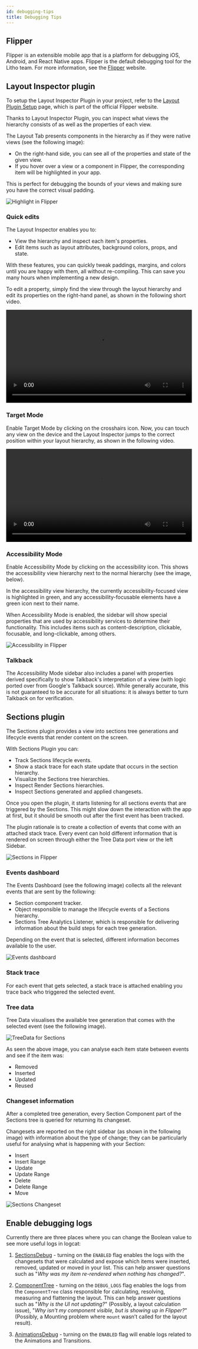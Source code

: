 ```yaml
---
id: debugging-tips
title: Debugging Tips
---
```


## Flipper

Flipper is an extensible mobile app that is a platform for debugging iOS, Android, and React Native apps.  Flipper is the default debugging tool for the Litho team. For more information, see the [Flipper](https://www.fbflipper.com/) website.

## Layout Inspector plugin

To setup the Layout Inspector Plugin in your project, refer to the [Layout Plugin Setup](https://fbflipper.com/docs/setup/plugins/inspector/) page, which is part of the official Flipper website.

Thanks to Layout Inspector Plugin, you can inspect what views the hierarchy consists of as well as the properties of each view.

The Layout Tab presents components in the hierarchy as if they were native views (see the following image):

* On the right-hand side, you can see all of the properties and state of the given view.
* If you hover over a view or a component in Flipper, the corresponding item will be highlighted in your app.

This is perfect for debugging the bounds of your views and making sure you have the correct visual padding.

![Highlight in Flipper](/images/debugging-flipper-highlight.png)

### Quick edits

The Layout Inspector enables you to:

* View the hierarchy and inspect each item's properties.
* Edit items such as layout attributes, background colors, props, and state.

With these features, you can quickly tweak paddings, margins, and colors until you are happy with them, all without re-compiling.  This can save you many hours when implementing a new design.

To edit a property, simply find the view through the layout hierarchy and edit its properties on the right-hand panel, as shown in the following short video.

<div display="block">
  <video src="https://lookaside.internalfb.com/intern/pixelcloudnew/asset/?id=585510272692142" controls="1" preload="auto" width="100%"></video>
</div>

### Target Mode

Enable Target Mode by clicking on the crosshairs icon. Now, you can touch any view on the device and the Layout Inspector jumps to the correct position within your layout hierarchy, as shown in the following video.

<div display="block">
  <video src="https://lookaside.internalfb.com/intern/pixelcloudnew/asset/?id=232484772246926" controls="1" preload="auto" width="100%"></video>
</div>

### Accessibility Mode

Enable Accessibility Mode by clicking on the accessibility icon. This shows the accessibility view hierarchy next to the normal hierarchy (see the image, below).

In the accessibility view hierarchy, the currently accessibility-focused view is highlighted in green, and any accessibility-focusable elements have a green icon next to their name.

When Accessibility Mode is enabled, the sidebar will show special properties that are used by accessibility services to determine their functionality.
This includes items such as content-description, clickable, focusable, and long-clickable, among others.

![Accessibility in Flipper](/images/debugging-flipper-accessibility.png)

### Talkback

The Accessibility Mode sidebar also includes a panel with properties derived specifically to show Talkback's interpretation of a view (with logic ported over from Google's Talkback source). While generally accurate, this is not guaranteed to be accurate for all situations: it is always better to turn Talkback on for verification.

## Sections plugin

The Sections plugin provides a view into sections tree generations and lifecycle events that render content on the screen.

With Sections Plugin you can:

* Track Sections lifecycle events.
* Show a stack trace for each state update that occurs in the section hierarchy.
* Visualize the Sections tree hierarchies.
* Inspect Render Sections hierarchies.
* Inspect Sections generated and applied changesets.

Once you open the plugin, it starts listening for all sections events that are triggered by the Sections. This might slow down the interaction with the app at first, but it should be smooth out after the first event has been tracked.

The plugin rationale is to create a collection of events that come with an attached stack trace. Every event can hold different information that is rendered on screen through either the Tree Data port view or the left Sidebar.

![Sections in Flipper](/images/debugging-flipper-sections.png)

### Events dashboard

The Events Dashboard (see the following image) collects all the relevant events that are sent by the following:

* Section component tracker.
* Object responsible to manage the lifecycle events of a Sections hierarchy.
* Sections Tree Analytics Listener, which is responsible for delivering information about the build steps for each tree generation.

Depending on the event that is selected, different information becomes available to the user.

![Events dashboard](/images/debugging-flipper-sections-dashboard.png)

### Stack trace

For each event that gets selected, a stack trace is attached enabling you trace back who triggered the selected event.

### Tree data

Tree Data visualises the available tree generation that comes with the selected event (see the following image).

![TreeData for Sections](/images/debugging-flipper-sections-tree.png)

As seen the above image, you can analyse each item state between events and see if the item was:

* Removed
* Inserted
* Updated
* Reused

### Changeset information

After a completed tree generation, every Section Component part of the Sections tree is queried for returning its changeset.

Changesets are reported on the right sidebar (as shown in the following image) with information about the type of change; they can be particularly useful for analysing what is happening with your Section:

* Insert
* Insert Range
* Update
* Update Range
* Delete
* Delete Range
* Move

![Sections Changeset](/images/debugging-flipper-sections-changeset.png)

## Enable debugging logs

Currently there are three places where you can change the Boolean value to see more useful logs in logcat:

1. [SectionsDebug](pathname:///javadoc/com/facebook/litho/widget/SectionsDebug.html) -
turning on the `ENABLED` flag enables the logs with the changesets that were calculated and expose which items were inserted, removed, updated or moved in your list.
This can help answer questions such as "*Why was my item re-rendered when nothing has changed?*".

2. [ComponentTree](pathname:///javadoc/com/facebook/litho/ComponentTree.html) -
   turning on the `DEBUG_LOGS` flag enables the logs from the `ComponentTree` class responsible for calculating, resolving, measuring and flattening the layout.  This can help answer questions such as  "*Why is the UI not updating?*" (Possibly, a layout calculation issue), "*Why isn't my component visible, but is showing up in Flipper?*" (Possibly, a Mounting problem where `mount` wasn’t called for the layout result).

3. [AnimationsDebug](pathname:///javadoc/com/facebook/litho/AnimationsDebug.html) -
   turning on the `ENABLED` flag will enable logs related to the Animations and Transitions.
